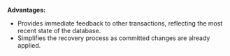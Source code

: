 **Advantages:**

- Provides immediate feedback to other transactions, reflecting the most recent state of the database.
- Simplifies the recovery process as committed changes are already applied.